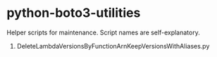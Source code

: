 # python-boto3-utilities

Helper scripts for maintenance.  Script names are self-explanatory.

1) DeleteLambdaVersionsByFunctionArnKeepVersionsWithAliases.py

